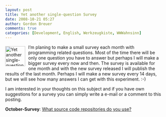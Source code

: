 ```yaml
---
layout: post
title: Yet another single-question Survey
date: 2008-10-21 05:27
author: Gordon Breuer
comments: true
categories: [Development, English, Werkzeugkiste, WWWahnsinn]
---
```

<p><a href="http://www.surveymonkey.com/s.aspx?sm=T948k80G9sL_2bOH4Bj5SMlg_3d_3d" target="_blank"><img title="Yet another single-question Survey" style="border-right: 0px; border-top: 0px; display: inline; margin: 5px 10px 0px 0px; border-left: 0px; border-bottom: 0px" height="64" alt="Yet another single-question Survey" src="http://anheledirwp.blob.core.windows.net/wordpress/2008/10/search-64_3.png" width="64" align="left" border="0" /></a> I’m planing to make a small survey each month with programming related questions. Most of the time there will be only one question you have to answer but perhaps I will make a bigger survey every now and then. The survey is available for one month and with the new survey released I will publish the results of the last month. Perhaps I will make a new survey every 14 days, but we will see how many answers I can get with this experiment. :-)</p>  <p>I am interested in your thoughts on this subject and if you have own suggestions for a survey you can simply write a e-mail or a comment to this posting.</p>  <p><strong>October-Survey</strong>: <a title="" href="http://www.surveymonkey.com/s.aspx?sm=T948k80G9sL_2bOH4Bj5SMlg_3d_3d" target="_blank">What source code repositories do you use?</a></p>
